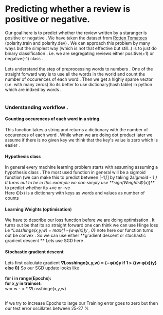 # Predicting whether a review is positive or negative.
Our goal here is to predict whether the review written by a staranger is positive or negative . We have taken the dataset from <a href = "https://www.rottentomatoes.com/"> Rotten Tomatoes</a> (polarity.train and polarity.dev) . We can approach this problem by many ways but the simplest way (which is not that effective but still..) is to just do binary classification . i.e. we are segregating reviews either positive(+1) or negative(-1) class . <br> <br>
Lets understand the step of preprocessing words to numbers . One of the straight forward way is to use all the words in the world and count the number of occurences of each word . Then we get a highly sparse vector (i.e. with many zeros) So its better to use dictionary(hash table) in python which are indxed by words . <br><br>
### Understanding workflow .

#### Counting occurences of each word in a string.
This function takes a string and returns a dictionary with the number of occurences of each word . While when we are doing dot product later we assume if there is no given key we think that the key's value is zero which is easier .

#### Hypothesis class
In general every machine learning problem starts with assuming assuming a hypothesis class . The most used function in general will be a sigmoid function (we can make this to predict between [-1,1] by taking 2*sigmoid - 1 )<br>
It turns out to be in this example we can simply use **sign(Weights*Φ(x))** to predict whether its +ve or -ve <br>
Here Φ(x) is a dictionary with keys as words and values as number of counts
<br>
#### Learning Weights (optimisation)
We have to describe our loss function before we are doing optimisation . It turns out be that its so straight forward one can think we can use Hinge loss i.e **Losshinge(x,y,w) = max{1 −(w·φ(x))*y , 0}** note here our function turns out be convex . So we can use either **gradient descent  or stochastic gradient descent **  Lets use SGD here .

#### Stochastic gradient descent
Lets first calculate gradient **∇Losshinge(x,y,w) = {−φ(x)y if 1 > {(w·φ(x))y} else 0}** So our SGD update looks like<br><br>
        **for i in range(Epochs):** <br>
             **for x,y in trainset:**<br>
                 w:= w - α * ∇Losshinge(x,y,w) <br><br>
                 
If we try to increase Epochs to large our Training error goes to zero but then our test error oscillates between 25-27 % 


